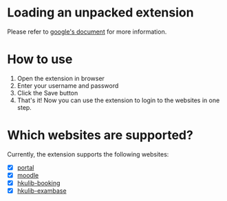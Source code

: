# Loading an unpacked extension
Please refer to [google's document](https://developer.chrome.com/docs/extensions/mv3/getstarted/development-basics/#load-unpacked) for more information.

# How to use
1. Open the extension in browser
2. Enter your username and password
3. Click the Save button
4. That's it! Now you can use the extension to login to the websites in one step.

# Which websites are supported?
Currently, the extension supports the following websites:
- [x] [portal](https://hkuportal.hku.hk/login.html)
- [x] [moodle](https://moodle.hku.hk/my/)
- [x] [hkulib-booking](https://lib.hku.hk/hkulauth/legacy/authMain?uri=https://booking.lib.hku.hk/getpatron.aspx)
- [x] [hkulib-exambase](https://exambase-lib-hku-hk.eproxy.lib.hku.hk/exhibits/show/exam/home)
